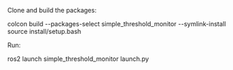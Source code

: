 Clone and build the packages: 

colcon build --packages-select simple_threshold_monitor --symlink-install
source install/setup.bash

Run: 

ros2 launch simple_threshold_monitor launch.py

